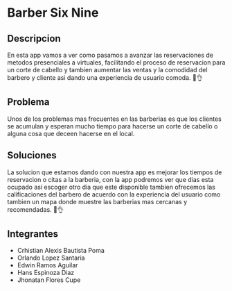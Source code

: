 # Barber Six Nine
## Descripcion
En esta app vamos a ver como pasamos a avanzar las reservaciones de metodos presenciales a virtuales, facilitando el proceso de reservacion para un corte de cabello y tambien aumentar las ventas y la comodidad del barbero y cliente asi dando una experiencia de usuario comoda. 🤑👌
## Problema
Unos de los problemas mas frecuentes en las barberias es que los clientes se acumulan y esperan mucho tiempo para hacerse un corte de cabello o alguna cosa que deceen hacerse en el local. 
## Soluciones
La solucion que estamos dando con nuestra app es mejorar los tiempos de reservacion o citas a la barberia, con la app podremos ver que dias esta ocupado asi escoger otro dia que este disponible tambien ofrecemos las calificaciones del barbero de acuerdo con la experiencia del usuario como tambien un mapa donde muestre las barberias mas cercanas y recomendadas. 🤣👌
## Integrantes
- Crhistian Alexis Bautista Poma
- Orlando Lopez Santaria
- Edwin Ramos Aguilar
- Hans Espinoza Diaz
- Jhonatan Flores Cupe